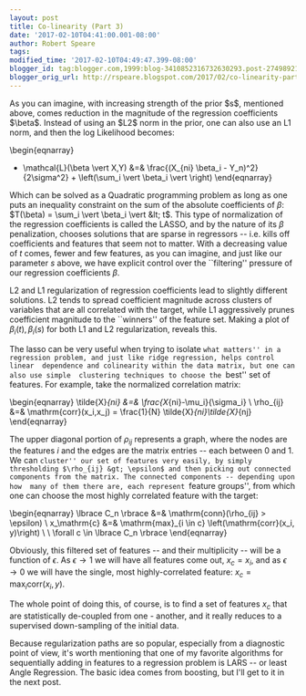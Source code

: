 ```yaml
---
layout: post
title: Co-linearity (Part 3)
date: '2017-02-10T04:41:00.001-08:00'
author: Robert Speare
tags: 
modified_time: '2017-02-10T04:49:47.399-08:00'
blogger_id: tag:blogger.com,1999:blog-3410852316732630293.post-2749892147223033037
blogger_orig_url: http://rspeare.blogspot.com/2017/02/co-linearity-part-3.html
---
```


<div dir="ltr" style="text-align: left;" trbidi="on">As you can imagine, with 
increasing strength of the prior $s$, mentioned above, comes reduction in the 
magnitude of the regression coefficients $\beta$. Instead of using an $L2$ 
norm in the prior, one can also use an L1 norm, and then the log Likelihood 
becomes: 

\begin{eqnarray} 
- \mathcal{L}(\beta \vert X,Y) &amp;=&amp; \frac{(X_{ni} \beta_i - 
Y_n)^2}{2\sigma^2} +  \left(\sum_i \vert \beta_i \vert \right) 
\end{eqnarray} 

Which can be solved as a Quadratic programming problem as long as one puts an 
inequality constraint on the sum of the absolute coefficients of $\beta$: 
$T(\beta) = \sum_i \vert \beta_i \vert &lt; t$. This type of normalization of 
the regression coefficients is called the LASSO, and by the nature of its 
$\beta$ penalization, chooses solutions that are sparse in regressors -- i.e. 
kills off coefficients and features that seem not to matter. With a decreasing 
value of $t$ comes, fewer and few features, as you can imagine, and just like 
our parameter $s$ above, we have explicit control over the ``filtering'' 
pressure of our regression coefficients $\beta$. 

L2 and L1 regularization of regression coefficients lead to slightly different 
solutions. L2 tends to spread coefficient magnitude across clusters of 
variables that are all correlated with the target, while L1 aggressively 
prunes coefficient magnitude to the ``winners'' of the feature set. Making a 
plot of $\beta_i(t), \beta_i(s)$ for both L1 and L2 regularization, reveals 
this. 

The lasso can be very useful when trying to isolate ``what matters'' in a 
regression problem, and just like ridge regression, helps control linear 
dependence and colinearity within the data matrix, but one can also use simple 
clustering techniques to choose the ``best'' set of features. For example, 
take the normalized correlation matrix: 

\begin{eqnarray} 
\tilde{X}_{ni} &amp;=&amp; \frac{X_{ni}-\mu_i}{\sigma_i} \\ 
\rho_{ij} &amp;=&amp; \mathrm{corr}(x_i,x_j) = \frac{1}{N} 
\tilde{X}_{ni}\tilde{X}_{nj} 
\end{eqnarray} 

The upper diagonal portion of $\rho_{ij}$ represents a graph, where the nodes 
are the features $i$ and the edges are the matrix entries -- each between 0 
and 1. We can ``cluster'' our set of features very easily, by simply 
thresholding $\rho_{ij} &gt; \epsilon$ and then picking out connected 
components from the matrix. The connected components -- depending upon how 
many of them there are, each represent ``feature groups'', from which one can 
choose the most highly correlated feature with the target: 

\begin{eqnarray} 
\lbrace C_n \rbrace &amp;=&amp; \mathrm{conn}(\rho_{ij} &gt; \epsilon) \\ 
x_\mathrm{c} &amp;=&amp; \mathrm{max}_{i \in c} \left(\mathrm{corr}(x_i, 
y)\right)  \ \ \forall c \in \lbrace C_n \rbrace 
\end{eqnarray} 

Obviously, this filtered set of features -- and their multiplicity -- will be 
a function of $\epsilon$. As $\epsilon \to 1$ we will have all features come 
out, $x_c = x_i$, and as $\epsilon \to 0$ we will have the single, most 
highly-correlated feature: $x_c = \max_i \mathrm{corr}(x_i,y)$. 

The whole point of doing this, of course, is to find a set of features $x_c$ 
that are statistically de-coupled from one - another, and it really reduces to 
a supervised down-sampling of the initial data. 

Because regularization paths are so popular, especially from a diagnostic 
point of view, it's worth mentioning that one of my favorite algorithms for 
sequentially adding in features to a regression problem is LARS -- or least 
Angle Regression. The basic idea comes from boosting, but I'll get to it in 
the next post. 